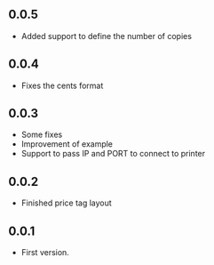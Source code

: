 ## 0.0.5

* Added support to define the number of copies

## 0.0.4

* Fixes the cents format

## 0.0.3

* Some fixes
* Improvement of example
* Support to pass IP and PORT to connect to printer

## 0.0.2

* Finished price tag layout

## 0.0.1

* First version.
